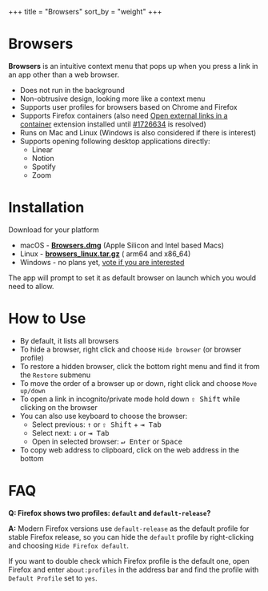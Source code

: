 +++
title = "Browsers"
sort_by = "weight"
+++

# Browsers

**Browsers** is an intuitive context menu that pops up when you press a link in an app other than a web browser.

- Does not run in the background
- Non-obtrusive design, looking more like a context menu
- Supports user profiles for browsers based on Chrome and Firefox
- Supports Firefox containers (also
  need [Open external links in a container](https://addons.mozilla.org/en-US/firefox/addon/open-url-in-container/)
  extension installed until [#1726634](https://bugzilla.mozilla.org/show_bug.cgi?id=1726634) is resolved)
- Runs on Mac and Linux (Windows is also considered if there is interest)
- Supports opening following desktop applications directly:
    - Linear
    - Notion
    - Spotify
    - Zoom

# Installation

Download for your platform

- macOS - [**Browsers.dmg**](https://github.com/Browsers-software/browsers/releases/latest/download/Browsers.dmg) (Apple
  Silicon and Intel based Macs)
- Linux - [**browsers_linux.tar.gz**](https://github.com/Browsers-software/browsers/releases/latest/download/browsers_linux.tar.gz) (
  arm64 and x86_64)
- Windows - no plans yet, [vote if you are interested](https://github.com/Browsers-software/browsers/discussions/1)

The app will prompt to set it as default browser on launch which you would need to allow.

# How to Use

- By default, it lists all browsers
- To hide a browser, right click and choose `Hide browser` (or browser profile)
- To restore a hidden browser, click the bottom right menu and find it from the `Restore` submenu
- To move the order of a browser up or down, right click and choose `Move up/down`
- To open a link in incognito/private mode hold down <kbd>⇧ Shift</kbd> while clicking on the browser
- You can also use keyboard to choose the browser:
    - Select previous: <kbd>↑</kbd> or <kbd>⇧ Shift</kbd> + <kbd>⇥ Tab</kbd>
    - Select next: <kbd>↓</kbd> or <kbd>⇥ Tab</kbd>
    - Open in selected browser: <kbd>↵ Enter</kbd> or <kbd>Space</kbd>
- To copy web address to clipboard, click on the web address in the bottom

# FAQ

**Q: Firefox shows two profiles: `default` and `default-release`?**

**A:** Modern Firefox versions use `default-release` as the default profile for stable Firefox release,
so you can hide the `default` profile by right-clicking and choosing `Hide Firefox default`.

If you want to double check which Firefox profile is the default one, open Firefox and enter `about:profiles`
in the address bar and find the profile with `Default Profile` set to `yes`.
